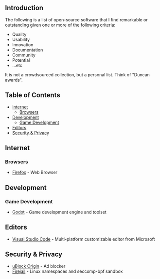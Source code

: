 
## Introduction

The following is a list of open-source software that I find remarkable or outstanding given one or more of the following criteria:

* Quality
* Usability
* Innovation
* Documentation
* Community
* Potential
* ...etc

It is not a crowdsourced collection, but a personal list. Think of "Duncan awards".

## Table of Contents

- [Internet](#internet)
  - [Browsers](#browsers)
- [Development](#development)
  - [Game Development](#game-development)
- [Editors](#editors)
- [Security & Privacy](#security)

## Internet

### Browsers

* [Firefox](https://www.mozilla.org/firefox) - Web Browser

## Development

### Game Development

* [Godot](https://godotengine.org/) - Game development engine and toolset

## Editors

* [Visual Studio Code](https://code.visualstudio.com/) - Multi-platform customizable editor from Microsoft

## Security & Privacy

* [uBlock Origin](https://addons.mozilla.org/firefox/addon/ublock-origin/) - Ad blocker
* [Firejail](https://github.com/netblue30/firejail) - Linux namespaces and seccomp-bpf sandbox


